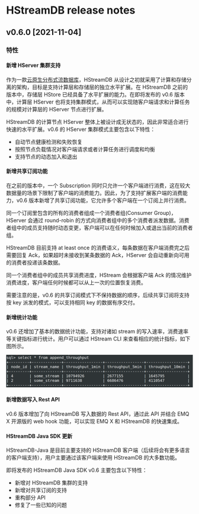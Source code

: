 # HStreamDB release notes

## v0.6.0 [2021-11-04]

### 特性

#### 新增 HServer 集群支持

作为一款[云原生分布式流数据库](https://hstream.io/zh)，HStreamDB 从设计之初就采用了计算和存储分离的架构，目标是支持计算层和存储层的独立水平扩展。在 HStreamDB 之前的版本中，存储层 HStore 已经具备了水平扩展的能力。在即将发布的 v0.6 版本中，计算层 HServer 也将支持集群模式，从而可以实现随客户端请求和计算任务的规模对计算层的 HServer 节点进行扩展。

HStreamDB 的计算节点 HServer 整体上被设计成无状态的，因此非常适合进行快速的水平扩展。v0.6 的 HServer 集群模式主要包含以下特性：

- 自动节点健康检测和失败恢复
- 按照节点负载情况对客户端请求或者计算任务进行调度和均衡
- 支持节点的动态加入和退出

#### 新增共享订阅功能

在之前的版本中，一个 Subscription 同时只允许一个客户端进行消费，这在较大数据量的场景下限制了客户端的消费能力。因此，为了支持扩展客户端的消费能力，v0.6 版本新增了共享订阅功能，它允许多个客户端在一个订阅上并行消费。

同一个订阅里包含的所有的消费者组成一个消费者组(Consumer Group)，HServer 会通过 round-robin 的方式向消费者组中的多个消费者派发数据。消费者组中的成员支持随时动态变更，客户端可以在任何时候加入或退出当前的消费者组。

HStreamDB 目前支持 at least once 的消费语义，每条数据在客户端消费完之后需要回复 Ack，如果超时未接收到某条数据的 Ack，HServer 会自动重新向可用的消费者投递该条数据。

同一个消费者组中的成员共享消费进度，HStream 会根据客户端 Ack 的情况维护消费进度，客户端任何时候都可以从上一次的位置恢复消费。

需要注意的是，v0.6 的共享订阅模式下不保持数据的顺序，后续共享订阅将支持按 key 派发的模式，可以支持相同 key 的数据有序交付。

#### 新增统计功能

v0.6 还增加了基本的数据统计功能，支持对诸如 stream 的写入速率，消费速率等关键指标进行统计。用户可以通过 HStream CLI 来查看相应的统计指标，如下图所示。

![](./statistics.png)

#### 新增数据写入 Rest API

v0.6 版本增加了向 HStreamDB 写入数据的 Rest API，通过此 API 并结合 EMQ X 开源版的 web hook 功能，可以实现 EMQ X 和 HStreamDB 的快速集成。

#### HStreamDB Java SDK 更新

HStreamDB-Java 是目前主要支持的 HStreamDB 客户端（后续将会有更多语言的客户端支持），用户主要通过该客户端来使用 HStreamDB 的大多数功能。

即将发布的 HStreamDB Java SDK v0.6 主要包含以下特性：

- 新增对 HStreamDB 集群的支持
- 新增对共享订阅的支持
- 重构部分 API
- 修复了一些已知的问题
